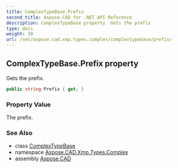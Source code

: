 ```yaml
---
title: ComplexTypeBase.Prefix
second_title: Aspose.CAD for .NET API Reference
description: ComplexTypeBase property. Gets the prefix
type: docs
weight: 30
url: /net/aspose.cad.xmp.types.complex/complextypebase/prefix/
---
```

## ComplexTypeBase.Prefix property

Gets the prefix.

```csharp
public string Prefix { get; }
```

### Property Value

The prefix.

### See Also

* class [ComplexTypeBase](../)
* namespace [Aspose.CAD.Xmp.Types.Complex](../../../aspose.cad.xmp.types.complex/)
* assembly [Aspose.CAD](../../../)


